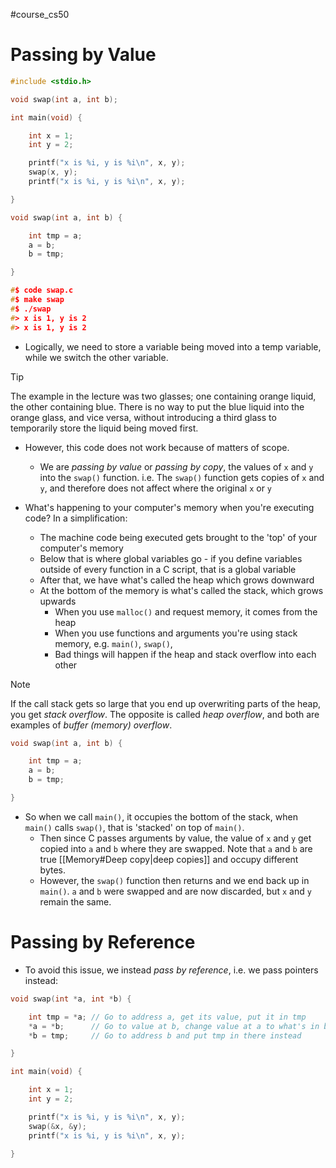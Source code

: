 #course_cs50 

# Passing by Value

```C
#include <stdio.h>

void swap(int a, int b);

int main(void) {

    int x = 1; 
    int y = 2;

    printf("x is %i, y is %i\n", x, y);
    swap(x, y);
    printf("x is %i, y is %i\n", x, y);

}

void swap(int a, int b) {

    int tmp = a;
    a = b;
    b = tmp;

}

#$ code swap.c
#$ make swap
#$ ./swap
#> x is 1, y is 2
#> x is 1, y is 2
```

- Logically, we need to store a variable being moved into a temp variable, while we switch the other variable.

> [!tip]
> The example in the lecture was two glasses; one containing orange liquid, the other containing blue. There is no way to put the blue liquid into the orange glass, and vice versa, without introducing a third glass to temporarily store the liquid being moved first.

- However, this code does not work because of matters of scope.
    - We are *passing by value* or *passing by copy*, the values of `x` and `y` into the `swap()` function. i.e. The `swap()` function gets copies of `x` and `y`, and therefore does not affect where the original `x` or `y` 

- What's happening to your computer's memory when you're executing code? In a simplification:
    - The machine code being executed gets brought to the 'top' of your computer's memory
    - Below that is where global variables go - if you define variables outside of every function in a C script, that is a global variable
    - After that, we have what's called the heap which grows downward
    - At the bottom of the memory is what's called the stack, which grows upwards
        - When you use `malloc()` and request memory, it comes from the heap
        - When you use functions and arguments you're using stack memory, e.g. `main()`, `swap()`, 
        - Bad things will happen if the heap and stack overflow into each other

> [!note]
> If the call stack gets so large that you end up overwriting parts of the heap, you get _stack overflow_. The opposite is called _heap overflow_, and both are examples of _buffer (memory) overflow_.

```C
void swap(int a, int b) {

    int tmp = a;
    a = b;
    b = tmp;

}
```

- So when we call `main()`, it occupies the bottom of the stack, when `main()` calls `swap()`, that is 'stacked' on top of `main()`.
    - Then since C passes arguments by value, the value of `x` and `y` get copied into `a` and `b` where they are swapped. Note that `a` and `b` are true [[Memory#Deep copy|deep copies]] and occupy different bytes.
    - However, the `swap()` function then returns and we end back up in `main()`. `a` and `b` were swapped and are now discarded, but `x` and `y` remain the same.

# Passing by Reference

- To avoid this issue, we instead *pass by reference*, i.e. we pass pointers instead:

```C
void swap(int *a, int *b) {

    int tmp = *a; // Go to address a, get its value, put it in tmp
    *a = *b;      // Go to value at b, change value at a to what's in b
    *b = tmp;     // Go to address b and put tmp in there instead

}

int main(void) {

    int x = 1; 
    int y = 2;

    printf("x is %i, y is %i\n", x, y);
    swap(&x, &y);
    printf("x is %i, y is %i\n", x, y);

}
```